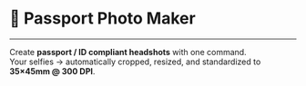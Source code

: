 # 🪪 Passport Photo Maker

---

Create **passport / ID compliant headshots** with one command.  
Your selfies → automatically cropped, resized, and standardized to **35×45mm @ 300 DPI**.
